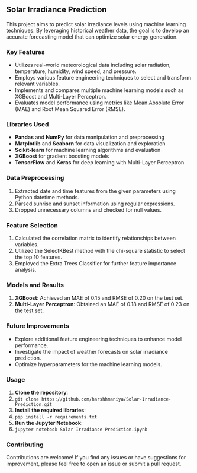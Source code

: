 ## Solar Irradiance Prediction

This project aims to predict solar irradiance levels using machine learning techniques. By leveraging historical weather data, the goal is to develop an accurate forecasting model that can optimize solar energy generation.

### Key Features

- Utilizes real-world meteorological data including solar radiation, temperature, humidity, wind speed, and pressure.
- Employs various feature engineering techniques to select and transform relevant variables.
- Implements and compares multiple machine learning models such as XGBoost and Multi-Layer Perceptron.
- Evaluates model performance using metrics like Mean Absolute Error (MAE) and Root Mean Squared Error (RMSE).

### Libraries Used

- **Pandas** and **NumPy** for data manipulation and preprocessing
- **Matplotlib** and **Seaborn** for data visualization and exploration
- **Scikit-learn** for machine learning algorithms and evaluation
- **XGBoost** for gradient boosting models
- **TensorFlow** and **Keras** for deep learning with Multi-Layer Perceptron

### Data Preprocessing

1. Extracted date and time features from the given parameters using Python datetime methods.
2. Parsed sunrise and sunset information using regular expressions.
3. Dropped unnecessary columns and checked for null values.

### Feature Selection

1. Calculated the correlation matrix to identify relationships between variables.
2. Utilized the SelectKBest method with the chi-square statistic to select the top 10 features.
3. Employed the Extra Trees Classifier for further feature importance analysis.

### Models and Results

1. **XGBoost**: Achieved an MAE of 0.15 and RMSE of 0.20 on the test set.
2. **Multi-Layer Perceptron**: Obtained an MAE of 0.18 and RMSE of 0.23 on the test set.

### Future Improvements

- Explore additional feature engineering techniques to enhance model performance.
- Investigate the impact of weather forecasts on solar irradiance prediction.
- Optimize hyperparameters for the machine learning models.

### Usage

1. **Clone the repository**:
2. `git clone https://github.com/harshhmaniya/Solar-Irradiance-Prediction.git`
3. **Install the required libraries**:
4. `pip install -r requirements.txt`
5. **Run the Jupyter Notebook**:
6. `jupyter notebook Solar Irradiance Prediction.ipynb`

### Contributing

Contributions are welcome! If you find any issues or have suggestions for improvement, please feel free to open an issue or submit a pull request.
